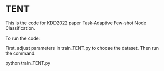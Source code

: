 # TENT


This is the code for KDD2022 paper Task-Adaptive Few-shot Node Classification.

To run the code:

First, adjust parameters in train_TENT.py to choose the dataset. Then run the command:

python train_TENT.py




